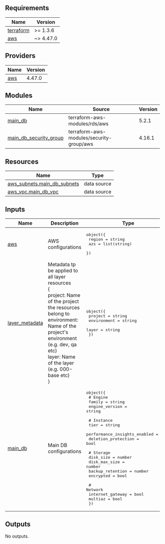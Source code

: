 <!-- BEGIN_TF_DOCS -->
## Requirements

| Name | Version |
|------|---------|
| <a name="requirement_terraform"></a> [terraform](#requirement\_terraform) | >= 1.3.6 |
| <a name="requirement_aws"></a> [aws](#requirement\_aws) | ~> 4.47.0 |

## Providers

| Name | Version |
|------|---------|
| <a name="provider_aws"></a> [aws](#provider\_aws) | 4.47.0 |

## Modules

| Name | Source | Version |
|------|--------|---------|
| <a name="module_main_db"></a> [main\_db](#module\_main\_db) | terraform-aws-modules/rds/aws | 5.2.1 |
| <a name="module_main_db_security_group"></a> [main\_db\_security\_group](#module\_main\_db\_security\_group) | terraform-aws-modules/security-group/aws | 4.16.1 |

## Resources

| Name | Type |
|------|------|
| [aws_subnets.main_db_subnets](https://registry.terraform.io/providers/hashicorp/aws/latest/docs/data-sources/subnets) | data source |
| [aws_vpc.main_db_vpc](https://registry.terraform.io/providers/hashicorp/aws/latest/docs/data-sources/vpc) | data source |

## Inputs

| Name | Description | Type | Default | Required |
|------|-------------|------|---------|:--------:|
| <a name="input_aws"></a> [aws](#input\_aws) | AWS configurations | <pre>object({<br>    region = string<br>    azs    = list(string)<br>  })</pre> | n/a | yes |
| <a name="input_layer_metadata"></a> [layer\_metadata](#input\_layer\_metadata) | Metadata tp be applied to all layer resources<br>{<br>  project: Name of the project the resources belong to<br>  environment: Name of the project's environment (e.g. dev, qa etc)<br>  layer: Name of the layer (e.g. 000-base etc)<br>} | <pre>object({<br>    project     = string<br>    environment = string<br>    layer       = string<br>  })</pre> | n/a | yes |
| <a name="input_main_db"></a> [main\_db](#input\_main\_db) | Main DB configurations | <pre>object({<br>    # Engine<br>    family         = string<br>    engine_version = string<br><br>    # Instance<br>    tier                         = string<br>    performance_insights_enabled = bool<br>    deletion_protection          = bool<br><br>    # Storage<br>    disk_size          = number<br>    disk_max_size      = number<br>    backup_retention   = number<br>    encrypted = bool<br><br>    # Network<br>    internet_gateway = bool<br>    multiaz          = bool<br>  })</pre> | n/a | yes |

## Outputs

No outputs.
<!-- END_TF_DOCS -->